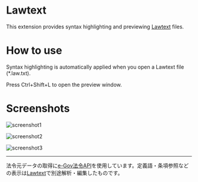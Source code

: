 Lawtext
========================

This extension provides syntax highlighting and previewing [Lawtext](https://github.com/yamachig/lawtext) files.

How to use
========================

Syntax highlighting is automatically applied when you open a Lawtext file (*.law.txt).

Press Ctrl+Shift+L to open the preview window.

Screenshots
========================

![screenshot1](https://user-images.githubusercontent.com/26037044/164368148-aef50430-c994-4a53-b1fc-d26471860e29.gif)

![screenshot2](https://github.com/yamachig/Lawtext/wiki/images/vscode-screenshot2.png)

![screenshot3](https://github.com/yamachig/Lawtext/wiki/images/vscode-screenshot3.png)

-----------

法令元データの取得に<a href="https://elaws.e-gov.go.jp/apitop/" target="_blank" rel="noreferrer">e-Gov法令API</a>を使用しています。定義語・条項参照などの表示は<a href="https://github.com/yamachig/lawtext" target="_blank" rel="noreferrer">Lawtext</a>で別途解析・編集したものです。
